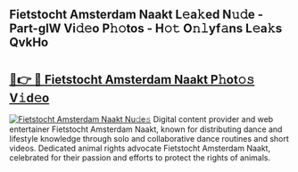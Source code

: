 ## Fietstocht Amsterdam Naakt L𝚎a𝚔ed N𝚞𝚍e - Part-gIW Vi𝚍𝚎o P𝚑𝚘tos - H𝚘𝚝 O𝚗𝚕yf𝚊ns L𝚎a𝚔s QvkHo

# <h2><a href="http://kf169c.oniu.top/?m=Fietstocht+Amsterdam+Naakt">🔗👉 🔴 Fietstocht Amsterdam Naakt P𝚑ot𝚘𝚜 V𝚒d𝚎o</a></h2>

[![Fietstocht Amsterdam Naakt Nu𝚍e𝚜](https://i.imgur.com/0qMVB7G.gif)](http://kf169c.oniu.top/?m=Fietstocht+Amsterdam+Naakt)
Digital content provider and web entertainer Fietstocht Amsterdam Naakt, known for distributing dance and lifestyle knowledge through solo and collaborative dance routines and short videos. Dedicated animal rights advocate Fietstocht Amsterdam Naakt, celebrated for their passion and efforts to protect the rights of animals.  
